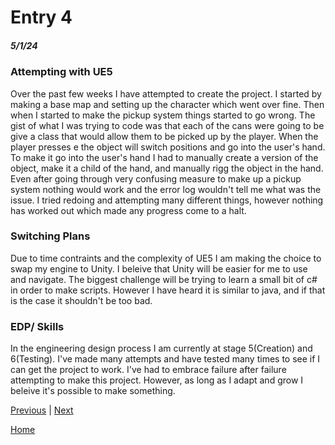 # Entry 4
##### 5/1/24
### Attempting with UE5
Over the past few weeks I have attempted to create the project. I started by making a base map and setting up the character which went over fine. Then when I started to make the pickup system things started to go wrong. The gist of what I was trying to code was that each of the cans were going to be give a class that would allow them to be picked up by the player. When the player presses e the object will switch positions and go into the user's hand. To make it go into the user's hand I had to manually create a version of the object, make it a child of the hand, and manually rigg the object in the hand. Even after going through very confusing measure to make up a pickup system nothing would work and the error log wouldn't tell me what was the issue. I tried redoing and attempting many different things, however nothing has worked out which made any progress come to a halt.

### Switching Plans
Due to time contraints and the complexity of UE5 I am making the choice to swap my engine to Unity. I beleive that Unity will be easier for me to use and navigate. The biggest challenge will be trying to learn a small bit of c# in order to make scripts. However I have heard it is similar to java, and if that is the case it shouldn't be too bad.

### EDP/ Skills
In the engineering design process I am currently at stage 5(Creation) and 6(Testing). I've made many attempts and have tested many times to see if I can get the project to work. I've had to embrace failure after failure attempting to make this project. However, as long as I adapt and grow I beleive it's possible to make something.

[Previous](entry03.md) | [Next](entry05.md)

[Home](../README.md)
